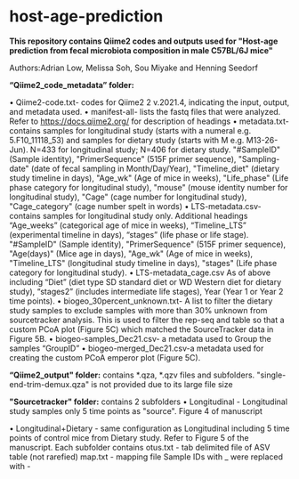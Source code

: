 # host-age-prediction
**This repository contains Qiime2 codes and outputs used for "Host-age prediction from fecal microbiota composition in male C57BL/6J mice"**

Authors:Adrian Low, Melissa Soh, Sou Miyake and Henning Seedorf

**“Qiime2_code_metadata” folder:**

•	Qiime2-code.txt- codes for Qiime2 2 v.2021.4, indicating the input, output, and metadata used.
•	manifest-all- lists the fastq files that were analyzed.
Refer to https://docs.qiime2.org/ for description of headings
•	metadata.txt- contains samples for longitudinal study (starts with a numeral e.g. 5.F10_11118_53) and samples for dietary study (starts with M e.g. M13-26-Jun). N=433 for longitudinal study; N=406 for dietary study.
"#SampleID" (Sample identity), "PrimerSequence" (515F primer sequence), "Sampling-date" (date of fecal sampling in Month/Day/Year), "Timeline_diet" (dietary study timeline in days), "Age_wk" (Age of mice in weeks), "Life_phase" (Life phase category for longitudinal study), "mouse" (mouse identity number for longitudinal study), "Cage" (cage number for longitudinal study), "Cage_category" (cage number spelt in words)
•	LTS-metadata.csv- contains samples for longitudinal study only.
Additional headings “Age_weeks” (categorical age of mice in weeks), “Timeline_LTS” (experimental timeline in days), “stages” (life phase or life stage).
"#SampleID" (Sample identity), "PrimerSequence" (515F primer sequence), "Age(days)" (Mice age in days), "Age_wk" (Age of mice in weeks), "Timeline_LTS" (longitudinal study timeline in days), "stages" (Life phase category for longitudinal study).
•	LTS-metadata_cage.csv
As of above including “Diet” (diet type SD standard diet or WD Western diet for dietary study), “stages2” (includes intermediate life stages), Year (Year 1 or Year 2 time points).
•	biogeo_30percent_unknown.txt- A list to filter the dietary study samples to exclude samples with more than 30% unknown from sourcetracker analysis. This is used to filter the rep-seq and table so that a custom PCoA plot (Figure 5C) which matched the SourceTracker data in Figure 5B.
•	biogeo-samples_Dec21.csv- a metadata used to Group the samples “GroupID”
•	biogeo-merged_Dec21.csv-a metadata used for creating the custom PCoA emperor plot (Figure 5C).

**“Qiime2_output" folder:** contains *.qza, *.qzv files and subfolders.
"single-end-trim-demux.qza" is not provided due to its large file size

**"Sourcetracker" folder:** contains 2 subfolders
•	Longitudinal - Longitudinal study samples only 5 time points as "source". Figure 4 of manuscript

•	Longitudinal+Dietary - same configuration as Longitudinal including 5 time points of control mice from Dietary study. Refer to Figure 5 of the manuscript.
  Each subfolder contains
    otus.txt - tab delimited file of ASV table (not rarefied)
    map.txt - mapping file
Sample IDs with _ were replaced with -
